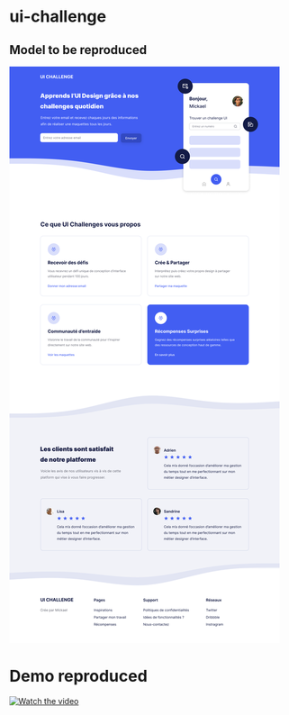 # ui-challenge

## Model to be reproduced

![alt text](https://github.com/BlueShork/ui-challenge/blob/master/Desktop_-_1_11.png)

# Demo reproduced
[![Watch the video](https://i.imgur.com/vKb2F1B.png)](https://github.com/BlueShork/ui-challenge/blob/master/video.mp4)